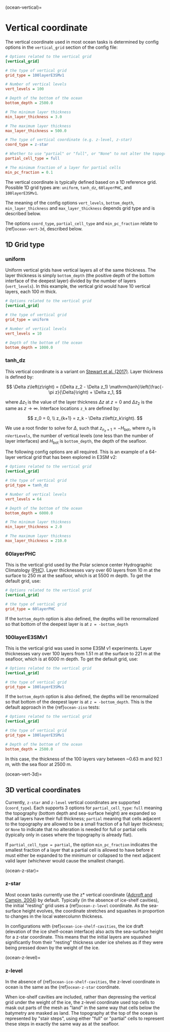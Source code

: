 (ocean-vertical)=

# Vertical coordinate

The vertical coordinate used in most ocean tasks is determined by
config options in the `vertical_grid` section of the config file:

```cfg
# Options related to the vertical grid
[vertical_grid]

# the type of vertical grid
grid_type = 100layerE3SMv1

# Number of vertical levels
vert_levels = 100

# Depth of the bottom of the ocean
bottom_depth = 2500.0

# The minimum layer thickness
min_layer_thickness = 3.0

# The maximum layer thickness
max_layer_thickness = 500.0

# The type of vertical coordinate (e.g. z-level, z-star)
coord_type = z-star

# Whether to use "partial" or "full", or "None" to not alter the topography
partial_cell_type = full

# The minimum fraction of a layer for partial cells
min_pc_fraction = 0.1
```

The vertical coordinate is typically defined based on a 1D reference grid.
Possible 1D grid types are: `uniform`, `tanh_dz`, `60layerPHC`, and
`100layerE3SMv1`.

The meaning of the config options `vert_levels`, `bottom_depth`,
`min_layer_thickness` and `max_layer_thickness` depends grid type and is
described below.

The options `coord_type`, `partial_cell_type` and `min_pc_fraction`
relate to {ref}`ocean-vert-3d`, described below.

## 1D Grid type

### uniform

Uniform vertical grids have vertical layers all of the same thickness. The
layer thickness is simply `bottom_depth` (the positive depth of the bottom
interface of the deepest layer) divided by the number of layers
(`vert_levels`).  In this example, the vertical grid would have 10 vertical
layers, each 100 m thick.

```cfg
# Options related to the vertical grid
[vertical_grid]

# the type of vertical grid
grid_type = uniform

# Number of vertical levels
vert_levels = 10

# Depth of the bottom of the ocean
bottom_depth = 1000.0
```

### tanh_dz

This vertical coordinate is a variant on
[Stewart et al. (2017)](https://doi.org/10.1016/j.ocemod.2017.03.012).  Layer
thickness is defined by:

$$
\Delta z\left(z\right) = (\Delta z_2 - \Delta z_1)
           \mathrm{tanh}\left(\frac{-\pi z}{\Delta}\right) + \Delta z_1,
$$

where $\Delta z_1$ is the value of the layer thickness
$\Delta z$ at $z = 0$ and $\Delta z_2$ is the same as
$z \rightarrow \infty$.  Interface locations `z_k` are defined by:

$$
z_0 = 0, \\
z_{k+1} = z_k - \Delta z\left(z_k\right).
$$

We use a root finder to solve for $\Delta$, such that
$z_{n_z+1} = -H_\mathrm{bot}$, where $n_z$ is `nVertLevels`, the
number of vertical levels (one less than the number of layer interfaces) and
$H_\mathrm{bot}$ is `bottom_depth`, the depth of the seafloor.

The following config options are all required.  This is an example of a
64-layer vertical grid that has been explored in E3SM v2:

```cfg
# Options related to the vertical grid
[vertical_grid]

# the type of vertical grid
grid_type = tanh_dz

# Number of vertical levels
vert_levels = 64

# Depth of the bottom of the ocean
bottom_depth = 6000.0

# The minimum layer thickness
min_layer_thickness = 2.0

# The maximum layer thickness
max_layer_thickness = 210.0
```

### 60layerPHC

This is the vertical grid used by the Polar science center Hydrographic Climatology
([PHC](http://psc.apl.washington.edu/nonwp_projects/PHC/Climatology.html)).
Layer thicknesses vary over 60 layers from 10 m at the surface to 250 m at the
seafloor, which is at 5500 m depth.  To get the default grid, use:

```cfg
# Options related to the vertical grid
[vertical_grid]

# the type of vertical grid
grid_type = 60layerPHC
```

If the `bottom_depth` option is also defined, the depths will be renormalized
so that bottom of the deepest layer is at `z = -bottom_depth`

### 100layerE3SMv1

This is the vertical grid was used in some E3SM v1 experiments. Layer
thicknesses vary over 100 layers from 1.51 m at the surface to 221 m at the
seafloor, which is at 6000 m depth.  To get the default grid, use:

```cfg
# Options related to the vertical grid
[vertical_grid]

# the type of vertical grid
grid_type = 100layerE3SMv1
```

If the `bottom_depth` option is also defined, the depths will be renormalized
so that bottom of the deepest layer is at `z = -bottom_depth`.  This is
the default approach in the {ref}`ocean-ziso` tests:

```cfg
# Options related to the vertical grid
[vertical_grid]

# the type of vertical grid
grid_type = 100layerE3SMv1

# Depth of the bottom of the ocean
bottom_depth = 2500.0
```

In this case, the thickness of the 100 layers vary between ~0.63 m and 92.1 m,
with the sea floor at 2500 m.

(ocean-vert-3d)=

## 3D vertical coordinates

Currently, `z-star` and `z-level` vertical coordinates are supported
(`coord_type`).  Each supports 3 options for `partial_cell_type`: `full`
meaning the topography (bottom depth and sea-surface height) are expanded so
that all layers have their full thickness; `partial` meaning that cells
adjacent to the topography are allowed to be a small fraction of a full layer
thickness; or `None` to indicate that no alteration is needed for full or
partial cells (typically only in cases where the topography is already flat).

If `partial_cell_type = partial`, the option `min_pc_fraction` indicates
the smallest fraction of a layer that a partial cell is allowed to have before
it must either be expanded to the minimum or collapsed to the next adjacent
valid layer (whichever would cause the smallest change).

(ocean-z-star)=

### z-star

Most ocean tasks currently use the z\* vertical coordinate
([Adcroft and Campin, 2004](https://doi.org/10.1016/j.ocemod.2003.09.003))
by default.  Typically (in the absence of ice-shelf cavities), the initial
"resting" grid uses a {ref}`ocean-z-level` coordinate.  As the sea-surface
height evolves, the coordinate stretches and squashes in proportion to changes
in the local watercolumn thickness.

In configurations with {ref}`ocean-ice-shelf-cavities`, the ice draft
(elevation of the ice shelf-ocean interface) also acts the sea-surface height
for a z-star coordinate.  This means that the initial layers are squashed
significantly from their "resting" thickness under ice shelves as if they were
being pressed down by the weight of the ice.

(ocean-z-level)=

### z-level

In the absence of {ref}`ocean-ice-shelf-cavities`, the z-level coordinate in
ocean is the same as the {ref}`ocean-z-star` coordinate.

When ice-shelf cavities are included, rather than depressing the vertical grid
under the weight of the ice, the z-level coordinate used top cells to mask out
parts of the mesh as "land" in the same way that cells below the batymetry are
masked as land.  The topography at the top of the ocean is represented by
"stair steps", using either "full" or "partial" cells to represent these steps
in exactly the same way as at the seafloor.
